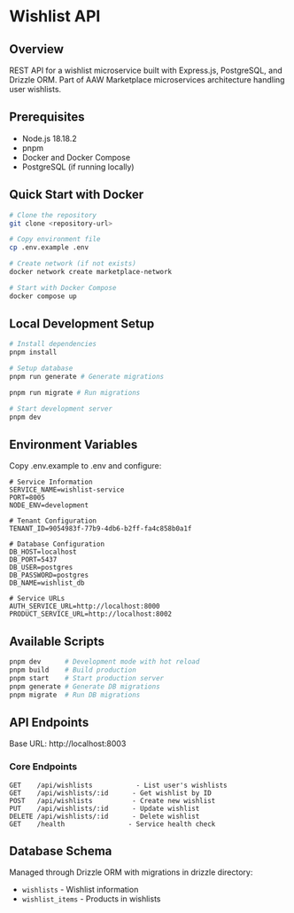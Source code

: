 # Wishlist API

## Overview

REST API for a wishlist microservice built with Express.js, PostgreSQL, and Drizzle ORM. Part of AAW Marketplace microservices architecture handling user wishlists.

## Prerequisites

- Node.js 18.18.2
- pnpm
- Docker and Docker Compose
- PostgreSQL (if running locally)

## Quick Start with Docker

```bash
# Clone the repository
git clone <repository-url>

# Copy environment file
cp .env.example .env

# Create network (if not exists)
docker network create marketplace-network

# Start with Docker Compose
docker compose up
```

## Local Development Setup

```bash
# Install dependencies
pnpm install

# Setup database
pnpm run generate # Generate migrations

pnpm run migrate # Run migrations

# Start development server
pnpm dev
```

## Environment Variables

Copy .env.example to .env and configure:

```plaintext
# Service Information
SERVICE_NAME=wishlist-service
PORT=8005
NODE_ENV=development

# Tenant Configuration
TENANT_ID=9054983f-77b9-4db6-b2ff-fa4c858b0a1f

# Database Configuration
DB_HOST=localhost
DB_PORT=5437
DB_USER=postgres
DB_PASSWORD=postgres
DB_NAME=wishlist_db

# Service URLs
AUTH_SERVICE_URL=http://localhost:8000
PRODUCT_SERVICE_URL=http://localhost:8002
```

## Available Scripts

```bash
pnpm dev      # Development mode with hot reload
pnpm build    # Build production
pnpm start    # Start production server
pnpm generate # Generate DB migrations
pnpm migrate  # Run DB migrations
```

## API Endpoints

Base URL: http://localhost:8003

### Core Endpoints

```plaintext
GET    /api/wishlists           - List user's wishlists
GET    /api/wishlists/:id      - Get wishlist by ID
POST   /api/wishlists          - Create new wishlist
PUT    /api/wishlists/:id      - Update wishlist
DELETE /api/wishlists/:id      - Delete wishlist
GET    /health                - Service health check
```

## Database Schema

Managed through Drizzle ORM with migrations in drizzle directory:

- `wishlists` - Wishlist information
- `wishlist_items` - Products in wishlists
